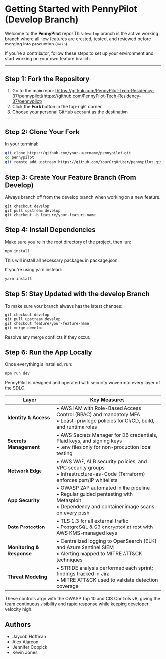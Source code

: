 # Getting Started with PennyPilot (Develop Branch)

Welcome to the **PennyPilot** repo! This `develop` branch is the active working branch where all new features are created, tested, and reviewed before merging into production (`main`).

If you’re a contributor, follow these steps to set up your environment and start working on your own feature branch.

---

## Step 1: Fork the Repository

1. Go to the main repo: [https://github.com/PennyPilot-Tech-Residency-37/pennypilot](https://github.com/PennyPilot-Tech-Residency-37/pennypilot)
2. Click the **Fork** button in the top-right corner
3. Choose your personal GitHub account as the destination

---

## Step 2: Clone Your Fork

In your terminal:

```bash
git clone https://github.com/your-username/pennypilot.git
cd pennypilot
git remote add upstream https://github.com/YourOrgOrUser/pennypilot.git
```

## Step 3: Create Your Feature Branch (From Develop)
Always branch off from the develop branch when working on a new feature.

```
git checkout develop
git pull upstream develop
git checkout -b feature/your-feature-name
```

## Step 4: Install Dependencies
Make sure you're in the root directory of the project, then run:
```
npm install
```
This will install all necessary packages in package.json.

If you're using yarn instead:
```
yarn install
```
## Step 5: Stay Updated with the develop Branch
To make sure your branch always has the latest changes:
```
git checkout develop
git pull upstream develop
git checkout feature/your-feature-name
git merge develop
```
Resolve any merge conflicts if they occur.

## Step 6: Run the App Locally
Once everything is installed, run:
```
npm run dev
```
PennyPilot is designed and operated with security woven into every layer of the SDLC.

| Layer | Key Measures |
|-------|--------------|
| **Identity & Access** | • AWS IAM with Role-Based Access Control (RBAC) and mandatory MFA<br>• Least-privilege policies for CI/CD, build, and runtime roles |
| **Secrets Management** | • AWS Secrets Manager for DB credentials, Plaid keys, and signing keys<br>• .env files only for non-production local testing |
| **Network Edge** | • AWS WAF, ALB security policies, and VPC security groups<br>• Infrastructure-as-Code (Terraform) enforces port/IP whitelists |
| **App Security** | • OWASP ZAP automated in the pipeline<br>• Regular guided pentesting with Metasploit<br>• Dependency and container image scans on every push |
| **Data Protection** | • TLS 1.3 for all external traffic<br>• PostgreSQL & S3 encrypted at rest with AWS KMS-managed keys |
| **Monitoring & Response** | • Centralized logging to OpenSearch (ELK) and Azure Sentinel SIEM<br>• Alerting mapped to MITRE ATT&CK techniques |
| **Threat Modeling** | • STRIDE analysis performed each sprint; findings tracked in Jira<br>• MITRE ATT&CK used to validate detection coverage |

These controls align with the OWASP Top 10 and CIS Controls v8, giving the team continuous visibility and rapid response while keeping developer velocity high.

## Authors

- Jaycob Hoffman
- Alex Alarcon
- Jennifer Coppick
- Kevin Jones
